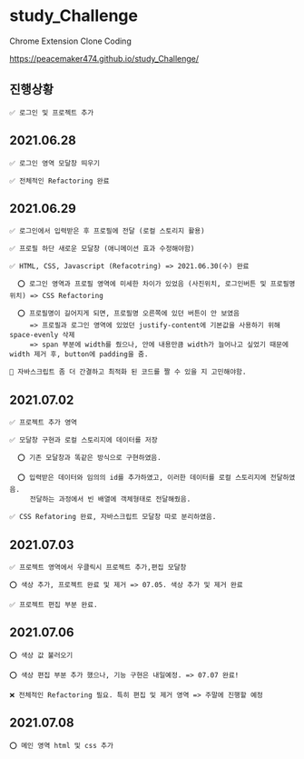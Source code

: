 # study_Challenge
 Chrome Extension Clone Coding
 
 https://peacemaker474.github.io/study_Challenge/

## 진행상황
    ✅ 로그인 및 프로젝트 추가

## 2021.06.28
    ✅ 로그인 영역 모달창 띄우기
   
    ✅ 전체적인 Refactoring 완료
   
## 2021.06.29
    ✅ 로그인에서 입력받은 후 프로필에 전달 (로컬 스토리지 활용)
   
    ✅ 프로필 하단 새로운 모달창 (애니메이션 효과 수정해야함)
   
    ✅ HTML, CSS, Javascript (Refacotring) => 2021.06.30(수) 완료
      
      ⭕️ 로그인 영역과 프로필 영역에 미세한 차이가 있었음 (사진위치, 로그인버튼 및 프로필명 위치) => CSS Refactoring 
      
      ⭕️ 프로필명이 길어지게 되면, 프로필명 오른쪽에 있던 버튼이 안 보였음
         => 프로필과 로그인 영역에 있었던 justify-content에 기본값을 사용하기 위해 space-evenly 삭제
         => span 부분에 width를 줬으나, 안에 내용만큼 width가 늘어나고 싶었기 때문에 width 제거 후, button에 padding을 줌.
    
    🤔 자바스크립트 좀 더 간결하고 최적화 된 코드를 짤 수 있을 지 고민해야함.
    
## 2021.07.02
    ✅ 프로젝트 추가 영역
    
    ✅ 모달창 구현과 로컬 스토리지에 데이터를 저장
    
      ⭕️ 기존 모달창과 똑같은 방식으로 구현하였음.
      
      ⭕️ 입력받은 데이터와 임의의 id를 추가하였고, 이러한 데이터를 로컬 스토리지에 전달하였음. 
         전달하는 과정에서 빈 배열에 객체형태로 전달해줬음.
         
    ✅ CSS Refatoring 완료, 자바스크립트 모달창 따로 분리하였음.
      
## 2021.07.03
    ✅ 프로젝트 영역에서 우클릭시 프로젝트 추가,편집 모달창
    
    ⭕ 색상 추가, 프로젝트 완료 및 제거 => 07.05. 색상 추가 및 제거 완료
    
    ✅ 프로젝트 편집 부분 완료.
    
## 2021.07.06
    ⭕ 색상 값 불러오기
    
    ⭕ 색상 편집 부분 추가 했으나, 기능 구현은 내일예정. => 07.07 완료!
    
    ❌ 전체적인 Refactoring 필요. 특히 편집 및 제거 영역 => 주말에 진행할 예정

## 2021.07.08
    ⭕ 메인 영역 html 및 css 추가
